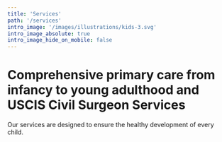 ```yaml
---
title: 'Services'
path: '/services'
intro_image: '/images/illustrations/kids-3.svg'
intro_image_absolute: true
intro_image_hide_on_mobile: false
---
```


# Comprehensive primary care from infancy to young adulthood and USCIS Civil Surgeon Services

Our services are designed to ensure the healthy development of every child.
